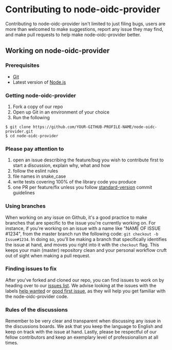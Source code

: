 # Contributing to node-oidc-provider
Contributing to node-oidc-provider isn't limited to just filing bugs, users are more than welcomed to make suggestions, report any issue they may find, and make pull requests to help make node-oidc-provider better.

## Working on node-oidc-provider
### Prerequisites
* [Git](https://git-scm.com/)
* Latest version of [Node.js](https://nodejs.org/en/)

### Getting node-oidc-provider
1. Fork a copy of our repo
2. Open up Git in an environment of your choice
3. Run the following

```
$ git clone https://github.com/YOUR-GITHUB-PROFILE-NAME/node-oidc-provider.git
$ cd node-oidc-provider
```

### Please pay attention to
1. open an issue describing the feature/bug you wish to contribute first to start a discussion, explain why, what and how
2. follow the eslint rules
3. file names in snake_case
4. write tests covering 100% of the library code you produce
5. one PR per feature/fix unless you follow [standard-version](https://github.com/conventional-changelog/standard-version) commit guidelines

### Using branches
When working on any issue on Github, it's a good practice to make branches that are specific to the issue you're currently working on. For instance, if you're working on an issue with a name like "NAME OF ISSUE #1234", from the master branch run the following code: `git checkout -b Issue#1234`. In doing so, you'll be making a branch that specifically identifies the issue at hand, and moves you right into it with the `checkout` flag. This keeps your main (master) repository clean and your personal workflow cruft out of sight when making a pull request. 

### Finding issues to fix
After you've forked and cloned our repo, you can find issues to work on by heading over to our [issues list](https://github.com/panva/node-oidc-provider/issues). We advise looking at the issues with the labels [help wanted](https://github.com/panva/node-oidc-providera/issues?q=is%3Aissue+is%3Aopen+label%3A%22help+wanted%22) or [good first issue](https://github.com/panva/node-oidc-provider/issues?q=is%3Aissue+is%3Aopen+label%3A%22good+first+issue%22), as they will help you get familiar with the node-oidc-provider code. 

### Rules of the discussions
Remember to be very clear and transparent when discussing any issue in the discussions boards. We ask that you keep the language to English and keep on track with the issue at hand. Lastly, please be respectful of our fellow contributors and keep an exemplary level of professionalism at all times.  

